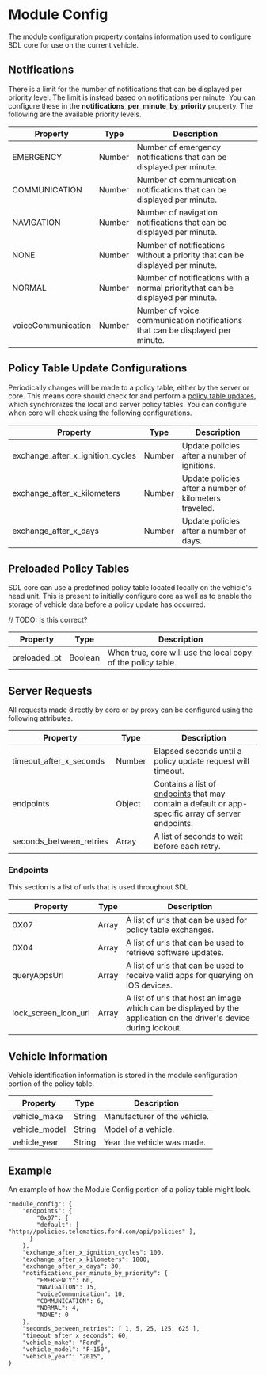 # Module Config
The module configuration property contains information used to configure SDL core for use on the current vehicle.

## Notifications
There is a limit for the number of notifications that can be displayed per priority level.  The limit is instead based on notifications per minute.  You can configure these in the **notifications_per_minute_by_priority** property.  The following are the available priority levels.

| Property | Type | Description |
| -------- | ---- | ----------- |
| EMERGENCY          | Number | Number of emergency notifications that can be displayed per minute. |
| COMMUNICATION      | Number | Number of communication notifications that can be displayed per minute. |
| NAVIGATION         | Number | Number of navigation notifications that can be displayed per minute. |
| NONE               | Number | Number of notifications without a priority that can be displayed per minute. |
| NORMAL             | Number | Number of notifications with a normal prioritythat can be displayed per minute. |
| voiceCommunication | Number | Number of voice communication notifications that can be displayed per minute. |

<a name="Policy-Table-Update-Configurations"></a>

## Policy Table Update Configurations
Periodically changes will be made to a policy table, either by the server or core.  This means core should check for and perform a [policy table updates](/docs/sdl-server/policy-table-update), which synchronizes the local and server policy tables.  You can configure when core will check using the following configurations.

| Property | Type | Description |
| -------- | ---- | ----------- |
| exchange_after_x_ignition_cycles | Number | Update policies after a number of ignitions. |
| exchange_after_x_kilometers | Number | Update policies after a number of kilometers traveled. |
| exchange_after_x_days | Number | Update policies after a number of days.  |


## Preloaded Policy Tables
SDL core can use a predefined policy table located locally on the vehicle's head unit.  This is present to initially configure core as well as to enable the storage of vehicle data before a policy update has occurred.

// TODO:  Is this correct?

| Property | Type | Description |
| -------- | ---- | ----------- |
| preloaded_pt | Boolean | When true, core will use the local copy of the policy table. |


## Server Requests
All requests made directly by core or by proxy can be configured using the following attributes.

| Property | Type | Description |
| -------- | ---- | ----------- |
| timeout_after_x_seconds | Number | Elapsed seconds until a policy update request will timeout. |
| endpoints | Object | Contains a list of [endpoints](#Endpoints) that may contain a default or app-specific array of server endpoints. |
| seconds_between_retries | Array | A list of seconds to wait before each retry. |

<a name="Service-Types"></a>

### Endpoints
This section is a list of urls that is used throughout SDL

| Property | Type | Description |
| -------- | ---- | ----------- |
| 0X07 | Array | A list of urls that can be used for policy table exchanges. |
| 0X04 | Array | A list of urls that can be used to retrieve software updates. |
| queryAppsUrl | Array | A list of urls that can be used to receive valid apps for querying on iOS devices. |
| lock_screen_icon_url | Array | A list of urls that host an image which can be displayed by the application on the driver's device during lockout. |

## Vehicle Information
Vehicle identification information is stored in the module configuration portion of the policy table.

| Property | Type | Description |
| -------- | ---- | ----------- |
| vehicle_make  | String | Manufacturer of the vehicle. |
| vehicle_model | String | Model of a vehicle. |
| vehicle_year  | String | Year the vehicle was made. |


## Example
An example of how the Module Config portion of a policy table might look.

    "module_config": {
        "endpoints": {
            "0x07": {
            "default": [ "http://policies.telematics.ford.com/api/policies" ],
          }
        },
        "exchange_after_x_ignition_cycles": 100,
        "exchange_after_x_kilometers": 1800,
        "exchange_after_x_days": 30,
        "notifications_per_minute_by_priority": {
            "EMERGENCY": 60,
            "NAVIGATION": 15,
            "voiceCommunication": 10,
            "COMMUNICATION": 6,
            "NORMAL": 4,
            "NONE": 0
        },
        "seconds_between_retries": [ 1, 5, 25, 125, 625 ],
        "timeout_after_x_seconds": 60,
        "vehicle_make": "Ford",
        "vehicle_model": "F-150",
        "vehicle_year": "2015",
    }

